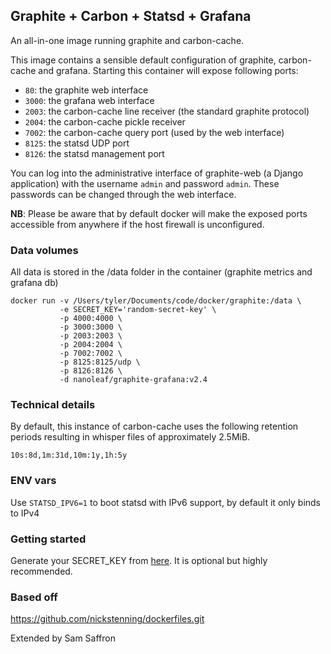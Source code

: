 ## Graphite + Carbon + Statsd + Grafana

An all-in-one image running graphite and carbon-cache.

This image contains a sensible default configuration of graphite,
carbon-cache and grafana. Starting this container will expose following ports:

- `80`: the graphite web interface
- `3000`: the grafana web interface
- `2003`: the carbon-cache line receiver (the standard graphite protocol)
- `2004`: the carbon-cache pickle receiver
- `7002`: the carbon-cache query port (used by the web interface)
- `8125`: the statsd UDP port
- `8126`: the statsd management port


You can log into the administrative interface of graphite-web (a Django
application) with the username `admin` and password `admin`. These passwords can
be changed through the web interface.

**NB**: Please be aware that by default docker will make the exposed ports
accessible from anywhere if the host firewall is unconfigured.

### Data volumes

All data is stored in the /data folder in the container (graphite metrics and grafana db)


    docker run -v /Users/tyler/Documents/code/docker/graphite:/data \
               -e SECRET_KEY='random-secret-key' \
               -p 4000:4000 \
               -p 3000:3000 \
               -p 2003:2003 \
               -p 2004:2004 \
               -p 7002:7002 \
               -p 8125:8125/udp \
               -p 8126:8126 \
               -d nanoleaf/graphite-grafana:v2.4

### Technical details

By default, this instance of carbon-cache uses the following retention periods
resulting in whisper files of approximately 2.5MiB.

    10s:8d,1m:31d,10m:1y,1h:5y

### ENV vars

Use `STATSD_IPV6=1` to boot statsd with IPv6 support, by default it only binds to IPv4

### Getting started

Generate your SECRET_KEY from [here](http://www.miniwebtool.com/django-secret-key-generator/). It is optional but highly recommended.


### Based off

https://github.com/nickstenning/dockerfiles.git

Extended by Sam Saffron
